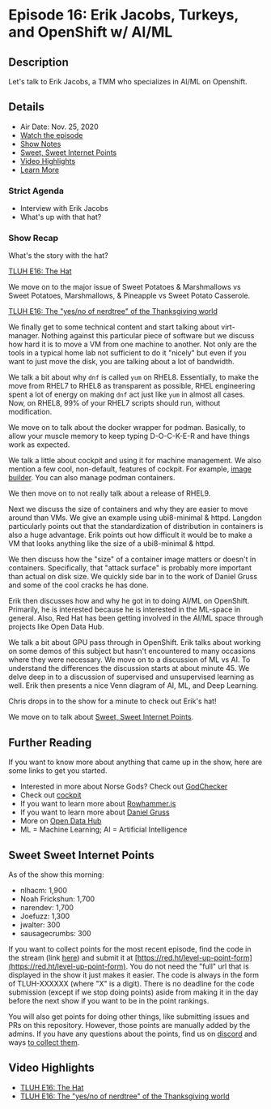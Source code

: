 # Episode 16: Erik Jacobs, Turkeys, and OpenShift w/ AI/ML

## Description

Let's talk to Erik Jacobs, a TMM who specializes in AI/ML on Openshift.

## Details

* Air Date: Nov. 25, 2020
* [Watch the episode](https://youtu.be/YD1R0ROoJJA)
* [Show Notes](#show-notes)
* [Sweet, Sweet Internet Points](#sweet-sweet-internet-points)
* [Video Highlights](#video-highlights)
* [Learn More](https://red.ht/leveluphour)

### Strict Agenda

* Interview with Erik Jacobs
* What's up with that hat?

### Show Recap

What's the story with the hat?

[TLUH E16: The Hat](https://clips.twitch.tv/OpenFrailCrowSquadGoals)

We move on to the major issue of Sweet Potatoes & Marshmallows vs Sweet Potatoes, Marshmallows, & Pineapple vs Sweet Potato Casserole.

[TLUH E16: The "yes/no of nerdtree" of the Thanksgiving world](https://clips.twitch.tv/ChillyImpossibleAlmondANELE)

We finally get to some technical content and start talking about virt-manager.
Nothing against this particular piece of software but we discuss how hard it is to move a VM from one machine to another.
Not only are the tools in a typical home lab not sufficient to do it "nicely" but even if you want to just move the disk, you are talking about a lot of bandwidth.

We talk a bit about why `dnf` is called `yum` on RHEL8.
Essentially, to make the move from RHEL7 to RHEL8 as transparent as possible, RHEL engineering spent a lot of energy on making `dnf` act just like `yum` in almost all cases.
Now, on RHEL8, 99% of your RHEL7 scripts should run, without modification.

We move on to talk about the docker wrapper for podman.
Basically, to allow your muscle memory to keep typing D-O-C-K-E-R and have things work as expected.

We talk a little about cockpit and using it for machine management.
We also mention a few cool, non-default, features of cockpit.
For example, [image builder](https://developers.redhat.com/blog/2019/05/08/red-hat-enterprise-linux-8-image-builder-building-custom-system-images/).
You can also manage podman containers.

We then move on to not really talk about a release of RHEL9.

Next we discuss the size of containers and why they are easier to move around than VMs.
We give an example using ubi8-minimal & httpd.
Langdon particularly points out that the standardization of distribution in containers is also a huge advantage.
Erik points out how difficult it would be to make a VM that looks anything like the size of a ubi8-minimal & httpd.

We then discuss how the "size" of a container image matters or doesn't in containers.
Specifically, that "attack surface" is probably more important than actual on disk size.
We quickly side bar in to the work of Daniel Gruss and some of the cool cracks he has done.

Erik then discusses how and why he got in to doing AI/ML on OpenShift.
Primarily, he is interested because he is interested in the ML-space in general.
Also, Red Hat has been getting involved in the AI/ML space through projects like Open Data Hub.

We talk a bit about GPU pass through in OpenShift.
Erik talks about working on some demos of this subject but hasn't encountered to many occasions where they were necessary.
We move on to a discussion of ML vs AI.
To understand the differences the discussion starts at about minute 45.
We delve deep in to a discussion of supervised and unsupervised learning as well.
Erik then presents a nice Venn diagram of AI, ML, and Deep Learning.

Chris drops in to the show for a minute to check out Erik's hat!

We move on to talk about [Sweet, Sweet Internet Points](#sweet-sweet-internet-points).

## Further Reading

If you want to know more about anything that came up in the show, here are some links to get you started.

* Interested in more about Norse Gods? Check out [GodChecker](https://www.godchecker.com/norse-mythology/)
* Check out [cockpit](https://cockpit-project.org/)
* If you want to learn more about [Rowhammer.js](https://gruss.cc/files/rowhammerjs.pdf)
* If you want to learn more about [Daniel Gruss](https://gruss.cc/)
* More on [Open Data Hub](https://opendatahub.io/)
* ML = Machine Learning; AI = Artificial Intelligence

## Sweet Sweet Internet Points

As of the show this morning:

* nlhacm: 1,900
* Noah Frickshun: 1,700
* narendev: 1,700
* Joefuzz: 1,300
* jwalter: 300
* sausagecrumbs: 300

If you want to collect points for the most recent episode, find the code in the stream (link [here](#details)) and submit it at [https://red.ht/level-up-point-form](https://red.ht/level-up-point-form).
You do not need the "full" url that is displayed in the show it just makes it easier.
The code is always in the form of TLUH-XXXXXX (where "X" is a digit).
There is no deadline for the code submission (except if we stop doing points) aside from making it in the day before the next show if you want to be in the point rankings.

You will also get points for doing other things, like submitting issues and PRs on this repository.
However, those points are manually added by the admins.
If you have any questions about the points, find us on [discord](https://discord.gg/5VMVGJt) and ways [to collect them](../activities.md).

## Video Highlights

* [TLUH E16: The Hat](https://clips.twitch.tv/OpenFrailCrowSquadGoals)
* [TLUH E16: The "yes/no of nerdtree" of the Thanksgiving world](https://clips.twitch.tv/ChillyImpossibleAlmondANELE)
